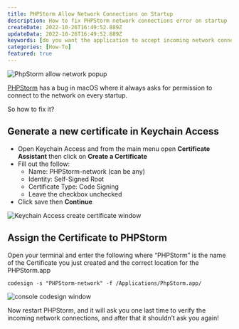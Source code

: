 ```yaml
---
title: PHPStorm Allow Network Connections on Startup
description: How to fix PHPStorm network connections error on startup
createDate: 2022-10-26T16:49:52.889Z
updateData: 2022-10-26T16:49:52.889Z
keywords: [do you want the application to accept incoming network connections, accept incoming network connections]
categories: [How-To]
featured: true
---
```


<Image src="phpstorm.png" alt="PhpStorm allow network popup" />

[PHPStorm](https://www.jetbrains.com/phpstorm/) has a bug in macOS where it always asks for permission to
connect to the network on every startup.

So how to fix it?

## Generate a new certificate in Keychain Access

- Open Keychain Access and from the main menu open **Certificate Assistant** then click on **Create a Certificate**
- Fill out the follow:
  - Name: PHPStorm-network (can be any)
  - Identity: Self-Signed Root
  - Certificate Type: Code Signing
  - Leave the checkbox unchecked
- Click save then **Continue**

<Image src="certificate.png" alt="Keychain Access create certificate window" />

## Assign the Certificate to PHPStorm

Open your terminal and enter the following where “PHPStorm” is the name of the Certificate you just created and the
correct location for the PHPStorm.app

```shell
codesign -s "PHPStorm-network" -f /Applications/PhpStorm.app/
```

<Image src="console.png" alt="console codesign window" />

Now restart PHPStorm, and it will ask you one last time to verify the incoming network connections, and after that it
shouldn’t ask you again!
